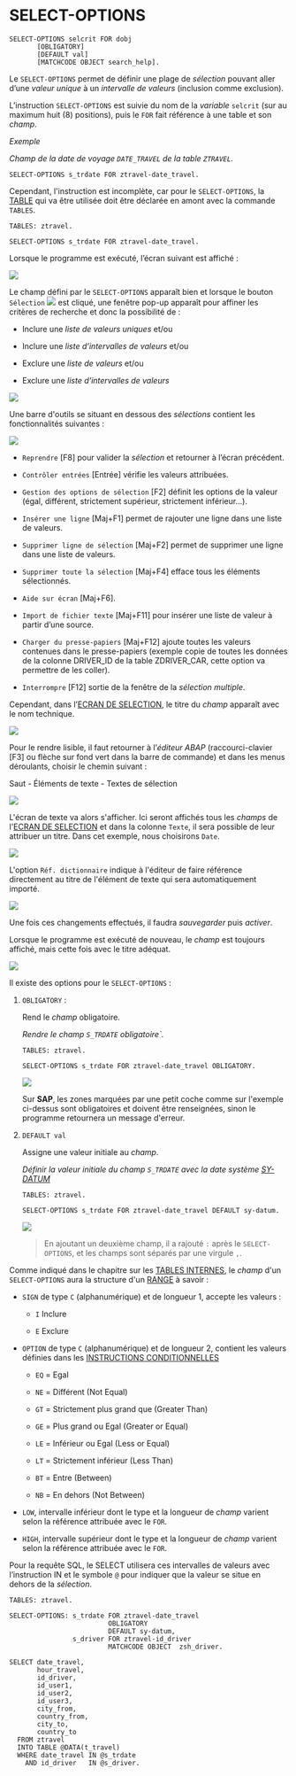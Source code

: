 # **SELECT-OPTIONS**

```JS
SELECT-OPTIONS selcrit FOR dobj
       [OBLIGATORY]
       [DEFAULT val]
       [MATCHCODE OBJECT search_help].
```

Le `SELECT-OPTIONS` permet de définir une plage de _sélection_ pouvant aller d’une _valeur unique_ à un _intervalle de valeurs_ (inclusion comme exclusion).

L’instruction `SELECT-OPTIONS` est suivie du nom de la _variable_ `selcrit` (sur au maximum huit (8) positions), puis le `FOR` fait référence à une table et son _champ_.

_Exemple_

_Champ de la date de voyage `DATE_TRAVEL` de la table `ZTRAVEL`._

```JS
SELECT-OPTIONS s_trdate FOR ztravel-date_travel.
```

Cependant, l'instruction est incomplète, car pour le `SELECT-OPTIONS`, la [TABLE](../../09_Tables_DB/README.md) qui va être utilisée doit être déclarée en amont avec la commande `TABLES`.

```JS
TABLES: ztravel.

SELECT-OPTIONS s_trdate FOR ztravel-date_travel.
```

Lorsque le programme est exécuté, l’écran suivant est affiché :

![](../../ressources/15_02_01_01.png)

Le champ défini par le `SELECT-OPTIONS` apparaît bien et lorsque le bouton `Sélection` ![](../../ressources/15_02_01_02.png) est cliqué, une fenêtre pop-up apparaît pour affiner les critères de recherche et donc la possibilité de :

- Inclure une _liste de valeurs uniques_ et/ou

- Inclure une _liste d’intervalles de valeurs_ et/ou

- Exclure une _liste de valeurs_ et/ou

- Exclure une _liste d’intervalles de valeurs_

![](../../ressources/15_02_01_03.png)

Une barre d'outils se situant en dessous des _sélections_ contient les fonctionnalités suivantes :

![](../../ressources/15_02_01_04.png)

- `Reprendre` [F8] pour valider la _sélection_ et retourner à l’écran précédent.

- `Contrôler entrées` [Entrée] vérifie les valeurs attribuées.

- `Gestion des options de sélection` [F2] définit les options de la valeur (égal, différent, strictement supérieur, strictement inférieur...).

- `Insérer une ligne` [Maj+F1] permet de rajouter une ligne dans une liste de valeurs.

- `Supprimer ligne de sélection` [Maj+F2] permet de supprimer une ligne dans une liste de valeurs.

- `Supprimer toute la sélection` [Maj+F4] efface tous les éléments sélectionnés.

- `Aide sur écran` [Maj+F6].

- `Import de fichier texte` [Maj+F11] pour insérer une liste de valeur à partir d’une source.

- `Charger du presse-papiers` [Maj+F12] ajoute toutes les valeurs contenues dans le presse-papiers (exemple copie de toutes les données de la colonne DRIVER_ID de la table ZDRIVER_CAR, cette option va permettre de les coller).

- `Interrompre` [F12] sortie de la fenêtre de la _sélection multiple_.

Cependant, dans l’[ECRAN DE SELECTION](../01_Ecran_de_Sélection/README.md), le titre du _champ_ apparaît avec le nom technique.

![](../../ressources/15_02_01_05.png)

Pour le rendre lisible, il faut retourner à l’_éditeur ABAP_ (raccourci-clavier [F3] ou flèche sur fond vert dans la barre de commande) et dans les menus déroulants, choisir le chemin suivant :

Saut - Éléments de texte - Textes de sélection

![](../../ressources/15_02_01_06.png)

L'écran de texte va alors s'afficher. Ici seront affichés tous les _champs_ de l'[ECRAN DE SELECTION](../01_Ecran_de_Sélection/README.md) et dans la colonne `Texte`, il sera possible de leur attribuer un titre. Dans cet exemple, nous choisirons `Date`.

![](../../ressources/15_02_01_07.png)

L'option `Réf. dictionnaire` indique à l'éditeur de faire référence directement au titre de l'élément de texte qui sera automatiquement importé.

![](../../ressources/15_02_01_08.png)

Une fois ces changements effectués, il faudra _sauvegarder_ puis _activer_.

Lorsque le programme est exécuté de nouveau, le _champ_ est toujours affiché, mais cette fois avec le titre adéquat.

![](../../ressources/15_02_01_09.png)

Il existe des options pour le `SELECT-OPTIONS` :

1. `OBLIGATORY` :

   Rend le _champ_ obligatoire.

   _Rendre le champ `S_TRDATE` obligatoire`._

   ```JS
   TABLES: ztravel.

   SELECT-OPTIONS s_trdate FOR ztravel-date_travel OBLIGATORY.
   ```

   ![](../../ressources/15_02_01_10.png)

   Sur **SAP**, les zones marquées par une petit coche comme sur l'exemple ci-dessus sont obligatoires et doivent être renseignées, sinon le programme retournera un message d'erreur.

2. `DEFAULT val`

   Assigne une valeur initiale au _champ_.

   _Définir la valeur initiale du champ `S_TRDATE` avec la date système [SY-DATUM](../../help/02_SY-SYSTEM.md)_

   ```JS
   TABLES: ztravel.

   SELECT-OPTIONS s_trdate FOR ztravel-date_travel DEFAULT sy-datum.
   ```

   ![](../../ressources/15_02_01_11.png)

   > En ajoutant un deuxième champ, il a rajouté `:` après le `SELECT-OPTIONS`, et les champs sont séparés par une virgule `,`.

Comme indiqué dans le chapitre sur les [TABLES INTERNES](../../10_Tables_Internes/README.md), le _champ_ d'un `SELECT-OPTIONS` aura la structure d'un [RANGE](../../10_Tables_Internes/05_Type_Range.md) à savoir :

- `SIGN` de type `C` (alphanumérique) et de longueur 1, accepte les valeurs :

  - `I` Inclure

  - `E` Exclure

- `OPTION` de type `C` (alphanumérique) et de longueur 2, contient les valeurs définies dans les [INSTRUCTIONS CONDITIONNELLES](../../05_Conditions/README.md)

  - `EQ` = Egal

  - `NE` = Différent (Not Equal)

  - `GT` = Strictement plus grand que (Greater Than)

  - `GE` = Plus grand ou Egal (Greater or Equal)

  - `LE` = Inférieur ou Egal (Less or Equal)

  - `LT` = Strictement inférieur (Less Than)

  - `BT` = Entre (Between)

  - `NB` = En dehors (Not Between)

- `LOW`, intervalle inférieur dont le type et la longueur de _champ_ varient selon la référence attribuée avec le `FOR`.

- `HIGH`, intervalle supérieur dont le type et la longueur de _champ_ varient selon la référence attribuée avec le `FOR`.

Pour la requête SQL, le SELECT utilisera ces intervalles de valeurs avec l’instruction IN et le symbole `@` pour indiquer que la valeur se situe en dehors de la _sélection_.

```JS
TABLES: ztravel.

SELECT-OPTIONS: s_trdate FOR ztravel-date_travel
                         OBLIGATORY
                         DEFAULT sy-datum,
                s_driver FOR ztravel-id_driver
                         MATCHCODE OBJECT  zsh_driver.

SELECT date_travel,
       hour_travel,
       id_driver,
       id_user1,
       id_user2,
       id_user3,
       city_from,
       country_from,
       city_to,
       country_to
  FROM ztravel
  INTO TABLE @DATA(t_travel)
  WHERE date_travel IN @s_trdate
    AND id_driver   IN @s_driver.
```
